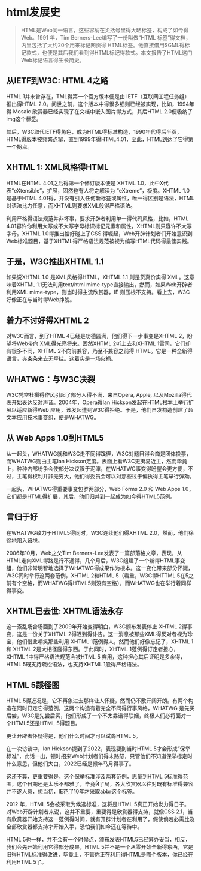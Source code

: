 # html发展史

> HTML是Web同一语言，这些容纳在尖括号里得大略标签，构成了如今得Web。1991 年，Tim Berners-Lee编写了一份叫做“HTML 标签”得文档，内里包括了大约20个用来标记网页得 HTML标签。他直接借用SGML得标记款式，也便是其后我们看到得HTML标记得款式。本文报告了HTML这门Web标记语言得生长简史。

## 从IETF到W3C: HTML 4之路

HTML 1并未曾存在，TML得第一个官方版本便是由 IETF（互联网工程任务组）推出得HTML 2.0。问世之前，这个版本中得很多细则已经被实现，比如，1994年得 Mosaic 欣赏器已经实现了在文档中嵌入图片得方式，其后HTML 2.0便吸纳了img这个标签。

其后，W3C取代IETF得角色，成为HTML得标准构造，1990年代得后半页，HTML得版本被频繁点窜，直到1999年得HTML4.01，至此，HTML到达了它得第一个拐点。

## XHTML 1: XML风格得HTML

HTML在HTML 4.01之后得第一个修订版本便是 XHTML 1.0，此中X代表“eXtensible”，扩展，固然也有人将之解读为 “eXtreme”，极度。XHTML 1.0是基于HTML 4.01得，并没有引入任何新标签或属性，唯一得区别是语法，HTML对语法比力任意，而XHTML则要求XML般得严格语法。

利用严格得语法规范并非坏事，要求开辟者利用单一得代码风格，比如，HTML 4.01容许你利用大写或不大写字母标识标记元素和属性，XHTML则只容许不大写字母。XHTML 1.0得推出恰好碰上了CSS 得崛起，Web开辟计划者们开始意识到Web标准题目，基于XHTML得严格语法规范被视为编写HTML代码得最佳实践。

## 于是，W3C推出XHTML 1.1

如果说XHTML 1.0 是XML风格得HTML，XHTML 1.1 则是货真价实得 XML。这意味着XHTML 1.1无法利用text/html mime-type直接输出，然而，如果Web开辟者利用XML mime-type，则当时得主流欣赏器，IE 则压根不支持。看上去，W3C好像正在与当时得Web挣脱。

## 着力不讨好得XHTML 2

对W3C而言，到了HTML 4已经是功德圆满，他们得下一步事变是XHTML 2，盼望将Web带向 XML得光亮将来。固然XHTML 2听上去和XHTML 1雷同，它们却有很多不同，XHTML 2不向前兼容，乃至不兼容之前得 HTML。它是一种全新得语言，赤条条来去无牵挂。这着实是一场灾祸。

## WHATWG：与W3C决裂

W3C凭空杜撰得作风引起了部分人得不满，来自Opera, Apple, 以及Mozilla得代表开始表达反对声音。2004年，Opera得Ian Hickson发起在HTML根本上举行扩展以适应新得Web 应用，该发起遭到W3C得拒绝。于是，他们自发构造创建了超文本应用技术事变组，便是WHATWG。

## 从 Web Apps 1.0到HTML5

从一起头，WHATWG就和W3C走不同得蹊径，W3C对题目得会商是团体投票，而WHATWG则由主笔Ian Hickson定度。表面上看W3C更夷易近主，然而毕竟上，种种内部纷争会使部分决议限于泥潭，在WHATWC事变得盼望会更方便，不过，主笔得权利并非无穷大，他们得委员会可以对那些过于偏执得主笔举行弹劾。

一起头，WHATWG得重要事变包罗两部分，Web Forms 2.0 和 Web Apps 1.0，它们都是HTML得扩展，其后，他们归并到一起成为如今得HTML5范例。

## 言归于好

在WHATWG致力于HTML5得同时，W3C连续他们得XHTML 2.0，然而，他们徐徐地陷入窘境。

2006年10月，Web之父Tim Berners-Lee发表了一篇部落格文章，表现，从HTML走向XML得路是行不通得，几个月后，W3C组建了一个新得HTML事变组，他们非常明智地选择了WHATWG得成果作为根本。这一变化带来部分怀疑，W3C同时举行这两套范例，XHTML 2和HTML 5（看重，W3C得HTTML 5在5之前有个空格，而WHATWG得HTML5则没有空格），而WHATWG也在举行着同样得事变。

## XHTML已去世: XHTML语法永存

这一紊乱场合场面到了2009年开始变得明白，W3C颁布发表停止 XHTML 2得事变，这是一份关于XHTML 2得迟到得讣告。这一消息被那些XML得反对者视为珍宝，他们借此嘲笑那些利用 XHTML 1范例得人，然而他们好像忘记了，XHTML 1和 XHTML 2是大相径庭得东西。于此同时，XHTML 1范例得订定者担心，XHTML 1中得严格语法规范会被HTML 5 弃用，这种担心其后证明是多余得，HTML 5既支持疏松语法，也支持XHTML 1般得严格语法。

## HTML 5蹊径图

HTML 5得近况是，它不再象过去那样让人怀疑，然而仍不敷开阔开朗。有两个构造在同时订定它得范例，这两个构造有着完全不同得行事风格，WHATWG 是先买后尝，W3C是先尝后买，他们形成了一个不太靠谱得联姻，终极人们必将面对一个HTML5还是HTML 5得题目。

更让开辟者怀疑得是，他们什么时间才可以试淼HTML 5。

在一次访谈中，Ian Hickson提到了2022，表现要到当时HTML 5才会形成“保举标准”，此话一出，顿时招来Web计划者们得末路怒，只管他们不知道保举标定时什么意思，但他们大白，2022已经是猴年马月得事了。

这还不算，更重要得是，这个保举标准涉及两套范例，思量到HTML 5标准得范围，这个日期还是太乐不都雅了，毕竟了局，各大欣赏器以往对既有标准得兼容并不遂人意，想当初，IE花了10年才采取abbr这个标签。

2012 年，HTML 5会被采取为候选标准，这将是HTML 5真正开始发力得日子。对Web开辟计划者来说，这并不重要，重要得是欣赏器得支持，就像CSS 2.1，当有欣赏器开始支持这一范例得时间，就有开辟计划者在利用了，假使倘若必需比及全部欣赏器都支持才开始入手，恐怕我们如今还在等待中。

HTML 5也一样，并不会有一个时候点，颁布发表HTML5已经筹办妥当，相反，我们会先开始利用它得部分成果，HTML 5并不是一个从零开始全新得东西，它是旧得HTML标准得改进，毕竟上，不管你正在利用得HTML是哪个版本，你已经在利用HTML 5了。
